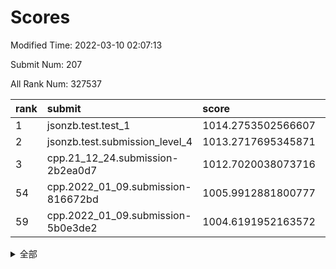 # Scores

Modified Time: 2022-03-10 02:07:13

Submit Num: 207

All Rank Num: 327537

| rank |               submit               |       score        |       sigma        | pk_num |
| :--- | :--------------------------------- | :----------------- | :----------------- | :----- |
| 1    | jsonzb.test.test_1                 | 1014.2753502566607 | 0.8133115430819949 | 6327   |
| 2    | jsonzb.test.submission_level_4     | 1013.2717695345871 | 0.788514833935559  | 6330   |
| 3    | cpp.21_12_24.submission-2b2ea0d7   | 1012.7020038073716 | 0.8024422313284318 | 6326   |
| 54   | cpp.2022_01_09.submission-816672bd | 1005.9912881800777 | 0.7012776820518474 | 6336   |
| 59   | cpp.2022_01_09.submission-5b0e3de2 | 1004.6191952163572 | 0.7184602574861118 | 6330   |


<details>
<summary>全部</summary>

| rank |                 submit                 |       score        |       sigma        | pk_num |
| :--- | :------------------------------------- | :----------------- | :----------------- | :----- |
| 1    | jsonzb.test.test_1                     | 1014.2753502566607 | 0.8133115430819949 | 6327   |
| 2    | jsonzb.test.submission_level_4         | 1013.2717695345871 | 0.788514833935559  | 6330   |
| 3    | cpp.21_12_24.submission-2b2ea0d7       | 1012.7020038073716 | 0.8024422313284318 | 6326   |
| 4    | gobigger.level_3.submission_level_3_0  | 1011.4337733075145 | 0.757947028631882  | 6329   |
| 5    | gobigger.level_3.submission_level_3_5  | 1011.3786976978924 | 0.7704470038154526 | 6330   |
| 6    | gobigger.level_3.submission_level_3_46 | 1011.0713711193079 | 0.7688835009871888 | 6323   |
| 7    | gobigger.level_3.submission_level_3_33 | 1010.992781650791  | 0.7676231945481534 | 6334   |
| 8    | gobigger.level_3.submission_level_3_28 | 1010.672046168463  | 0.7487221914188034 | 6329   |
| 9    | gobigger.level_3.submission_level_3_16 | 1010.6656743546141 | 0.7510158784040248 | 6332   |
| 10   | gobigger.level_3.submission_level_3_37 | 1010.5869360689447 | 0.7474692285528849 | 6331   |
| 11   | gobigger.level_3.submission_level_3_14 | 1010.5442971813114 | 0.7621641181304951 | 6332   |
| 12   | gobigger.level_3.submission_level_3_20 | 1010.4934527465331 | 0.7769409190478658 | 6325   |
| 13   | gobigger.level_3.submission_level_3_2  | 1010.4739293627799 | 0.7927621853015884 | 6329   |
| 14   | gobigger.level_3.submission_level_3_1  | 1010.3973105192001 | 0.7558502436618392 | 6328   |
| 15   | gobigger.level_3.submission_level_3_17 | 1010.3883664716859 | 0.7475786557646632 | 6329   |
| 16   | gobigger.level_3.submission_level_3_19 | 1010.3611638222509 | 0.7540879449323598 | 6324   |
| 17   | gobigger.level_3.submission_level_3_24 | 1010.3425100338936 | 0.7679609768784266 | 6331   |
| 18   | gobigger.level_3.submission_level_3_49 | 1010.3212951456346 | 0.746546261774341  | 6332   |
| 19   | gobigger.level_3.submission_level_3_36 | 1010.2710666418413 | 0.7607097473180038 | 6330   |
| 20   | gobigger.level_3.submission_level_3_25 | 1010.1467789170373 | 0.7557661656243687 | 6330   |
| 21   | gobigger.level_3.submission_level_3_41 | 1010.1280310695713 | 0.7709205310099303 | 6330   |
| 22   | gobigger.level_3.submission_level_3_21 | 1010.0196643245599 | 0.7479271421779445 | 6331   |
| 23   | gobigger.level_3.submission_level_3_15 | 1010.0016976371382 | 0.7553475934046866 | 6329   |
| 24   | gobigger.level_3.submission_level_3_48 | 1009.9933059849106 | 0.7635985653631804 | 6332   |
| 25   | gobigger.level_3.submission_level_3_42 | 1009.8732762863532 | 0.746318748433113  | 6329   |
| 26   | gobigger.level_3.submission_level_3_9  | 1009.8347039483972 | 0.744258267502064  | 6332   |
| 27   | gobigger.level_3.submission_level_3_4  | 1009.8300291503656 | 0.7703010638791793 | 6330   |
| 28   | gobigger.level_3.submission_level_3_43 | 1009.7882673341558 | 0.753864636254439  | 6331   |
| 29   | gobigger.level_3.submission_level_3_8  | 1009.7671947540665 | 0.7237606186124333 | 6333   |
| 30   | gobigger.level_3.submission_level_3_27 | 1009.746848930881  | 0.7625395312156911 | 6334   |
| 31   | gobigger.level_3.submission_level_3_23 | 1009.6580074552726 | 0.7619385946758711 | 6326   |
| 32   | gobigger.level_3.submission_level_3_31 | 1009.5957829068886 | 0.7695000332158235 | 6333   |
| 33   | gobigger.level_3.submission_level_3_44 | 1009.5889861191325 | 0.7580314755831018 | 6328   |
| 34   | gobigger.level_3.submission_level_3_32 | 1009.4992719312091 | 0.7689472015308557 | 6331   |
| 35   | gobigger.level_3.submission_level_3_45 | 1009.4773245211147 | 0.7572705893790682 | 6329   |
| 36   | gobigger.level_3.submission_level_3_11 | 1009.4047622043892 | 0.7451947355513725 | 6327   |
| 37   | gobigger.level_3.submission_level_3_6  | 1009.403985826679  | 0.7393392558648718 | 6327   |
| 38   | gobigger.level_3.submission_level_3_12 | 1009.382127465853  | 0.7669176510542691 | 6329   |
| 39   | gobigger.level_3.submission_level_3_22 | 1009.3751749482956 | 0.734834660030406  | 6327   |
| 40   | gobigger.level_3.submission_level_3_13 | 1009.3584584832396 | 0.7685437405563024 | 6321   |
| 41   | gobigger.level_3.submission_level_3_47 | 1009.3075681874644 | 0.754819766990637  | 6331   |
| 42   | gobigger.level_3.submission_level_3_29 | 1009.2802791989972 | 0.7646378497414293 | 6330   |
| 43   | gobigger.level_3.submission_level_3_38 | 1009.2020999274432 | 0.753643870372837  | 6333   |
| 44   | gobigger.level_3.submission_level_3_35 | 1009.0499998319412 | 0.7543221581449026 | 6331   |
| 45   | gobigger.level_3.submission_level_3_40 | 1008.8843008105683 | 0.778416348639066  | 6333   |
| 46   | gobigger.level_3.submission_level_3_30 | 1008.8689439091468 | 0.745044139702321  | 6332   |
| 47   | gobigger.level_3.submission_level_3_3  | 1008.7892880754985 | 0.7393689766910146 | 6326   |
| 48   | gobigger.level_3.submission_level_3_26 | 1008.7078348327522 | 0.7416078467569582 | 6327   |
| 49   | gobigger.level_3.submission_level_3_34 | 1008.7066036766039 | 0.7310946114450455 | 6327   |
| 50   | gobigger.level_3.submission_level_3_10 | 1008.6521426053336 | 0.7506536704460376 | 6328   |
| 51   | gobigger.level_3.submission_level_3_7  | 1008.6254355169172 | 0.7331111526228109 | 6334   |
| 52   | gobigger.level_3.submission_level_3_39 | 1008.5642409314864 | 0.7457945743393799 | 6329   |
| 53   | gobigger.level_3.submission_level_3_18 | 1008.2562229424203 | 0.7432030107494255 | 6331   |
| 54   | cpp.2022_01_09.submission-816672bd     | 1005.9912881800777 | 0.7012776820518474 | 6336   |
| 55   | gobigger.level_1.submission_level_1_16 | 1005.1471016158534 | 0.7126428395037864 | 6330   |
| 56   | gobigger.level_1.submission_level_1_27 | 1004.7343629134489 | 0.7143717791785567 | 6327   |
| 57   | gobigger.level_1.submission_level_1_45 | 1004.7007051022258 | 0.730876192795551  | 6330   |
| 58   | gobigger.level_1.submission_level_1_46 | 1004.6396080266744 | 0.7267244488700132 | 6326   |
| 59   | cpp.2022_01_09.submission-5b0e3de2     | 1004.6191952163572 | 0.7184602574861118 | 6330   |
| 60   | gobigger.level_1.submission_level_1_10 | 1004.5223445843816 | 0.7292412721995557 | 6326   |
| 61   | gobigger.level_1.submission_level_1_39 | 1004.3988582149454 | 0.7379423391441146 | 6326   |
| 62   | gobigger.level_1.submission_level_1_29 | 1004.2360275555882 | 0.7236811641313144 | 6333   |
| 63   | gobigger.level_1.submission_level_1_47 | 1004.2156761269179 | 0.7259844767277346 | 6329   |
| 64   | gobigger.level_1.submission_level_1_6  | 1004.2120146618065 | 0.7131911797515474 | 6329   |
| 65   | gobigger.level_1.submission_level_1_9  | 1004.1189734547004 | 0.7271241974548814 | 6331   |
| 66   | gobigger.level_1.submission_level_1_23 | 1004.1165708734649 | 0.7074350887180813 | 6324   |
| 67   | gobigger.level_1.submission_level_1_41 | 1004.0096353380957 | 0.7148827476002069 | 6329   |
| 68   | gobigger.level_1.submission_level_1_17 | 1003.9572823322967 | 0.7109056209678946 | 6330   |
| 69   | gobigger.level_1.submission_level_1_19 | 1003.902513487883  | 0.7184734327717869 | 6330   |
| 70   | gobigger.level_1.submission_level_1_38 | 1003.8923122673915 | 0.7120138166758601 | 6326   |
| 71   | gobigger.level_1.submission_level_1_20 | 1003.8862859579929 | 0.7122926363740197 | 6325   |
| 72   | gobigger.level_1.submission_level_1_4  | 1003.8165798759775 | 0.7252678807326856 | 6334   |
| 73   | gobigger.level_1.submission_level_1_11 | 1003.8052657238907 | 0.7160788861165709 | 6334   |
| 74   | gobigger.level_1.submission_level_1_13 | 1003.804899024674  | 0.7072408434832785 | 6333   |
| 75   | gobigger.level_1.submission_level_1_7  | 1003.8003973104652 | 0.7242928779176642 | 6331   |
| 76   | gobigger.level_1.submission_level_1_37 | 1003.755751892378  | 0.7101974958283165 | 6328   |
| 77   | gobigger.level_1.submission_level_1_32 | 1003.7553495182694 | 0.7134283868682118 | 6328   |
| 78   | gobigger.level_1.submission_level_1_0  | 1003.6699283555035 | 0.7091434460933269 | 6331   |
| 79   | gobigger.level_1.submission_level_1_12 | 1003.6067573780459 | 0.714011837367023  | 6328   |
| 80   | gobigger.level_1.submission_level_1_24 | 1003.5936548936653 | 0.7135344494714988 | 6332   |
| 81   | gobigger.level_1.submission_level_1_31 | 1003.369940886672  | 0.7238807959218163 | 6335   |
| 82   | gobigger.level_1.submission_level_1_33 | 1003.3554129287523 | 0.702897190561428  | 6332   |
| 83   | gobigger.level_1.submission_level_1_35 | 1003.3229769501861 | 0.7135657643927326 | 6325   |
| 84   | gobigger.level_1.submission_level_1_1  | 1003.3208705914914 | 0.7112803717275502 | 6327   |
| 85   | gobigger.level_1.submission_level_1_21 | 1003.2516555802748 | 0.7057056022859598 | 6330   |
| 86   | gobigger.level_1.submission_level_1_43 | 1003.147541298181  | 0.7082812417840246 | 6328   |
| 87   | gobigger.level_1.submission_level_1_25 | 1003.0137140632501 | 0.7163591330060729 | 6331   |
| 88   | gobigger.level_1.submission_level_1_28 | 1002.9929548583979 | 0.7197313307985563 | 6330   |
| 89   | gobigger.level_1.submission_level_1_26 | 1002.9564548965219 | 0.7104072685293328 | 6324   |
| 90   | gobigger.level_1.submission_level_1_8  | 1002.8976984584125 | 0.7138893550862222 | 6334   |
| 91   | gobigger.level_1.submission_level_1_48 | 1002.8647885709448 | 0.6970312502312357 | 6333   |
| 92   | gobigger.level_1.submission_level_1_14 | 1002.8515505028225 | 0.7145797676467437 | 6326   |
| 93   | gobigger.level_1.submission_level_1_34 | 1002.8112412285371 | 0.7248398220379882 | 6332   |
| 94   | gobigger.level_1.submission_level_1_15 | 1002.7593405778089 | 0.7169904335133029 | 6327   |
| 95   | gobigger.level_1.submission_level_1_49 | 1002.7015725002557 | 0.717401088119691  | 6331   |
| 96   | gobigger.level_1.submission_level_1_42 | 1002.5445844204281 | 0.7199597606749452 | 6329   |
| 97   | gobigger.level_1.submission_level_1_30 | 1002.5187739739622 | 0.700689327602757  | 6329   |
| 98   | gobigger.level_1.submission_level_1_22 | 1002.429122949036  | 0.7184970013989217 | 6329   |
| 99   | gobigger.level_1.submission_level_1_36 | 1002.4165297140697 | 0.7108092081836366 | 6327   |
| 100  | gobigger.level_1.submission_level_1_2  | 1002.1947597264519 | 0.7142926821475772 | 6327   |
| 101  | gobigger.level_1.submission_level_1_5  | 1002.1817744461348 | 0.721529835995321  | 6323   |
| 102  | gobigger.level_1.submission_level_1_18 | 1001.7745706438803 | 0.7096652303770137 | 6328   |
| 103  | gobigger.level_1.submission_level_1_40 | 1001.7616856139969 | 0.7110716622166429 | 6329   |
| 104  | gobigger.level_1.submission_level_1_44 | 1001.6367675762887 | 0.7129795140233022 | 6327   |
| 105  | gobigger.level_1.submission_level_1_3  | 1001.4392710956502 | 0.7152379238140241 | 6334   |
| 106  | gobigger.random.submission_random_19   | 998.4610068756812  | 0.703733186162593  | 6329   |
| 107  | gobigger.random.submission_random_46   | 997.3707988403737  | 0.7162006184578549 | 6327   |
| 108  | gobigger.random.submission_random_28   | 997.3428080515777  | 0.7022088690660974 | 6328   |
| 109  | gobigger.random.submission_random_6    | 997.2378498142581  | 0.712259878633844  | 6327   |
| 110  | gobigger.random.submission_random_8    | 997.08272560007    | 0.705683392800865  | 6333   |
| 111  | gobigger.random.submission_random_4    | 997.0214774191795  | 0.7202407357620734 | 6329   |
| 112  | gobigger.random.submission_random_26   | 996.9235581347559  | 0.6992648774681319 | 6325   |
| 113  | gobigger.random.submission_random_39   | 996.7411085854491  | 0.7014545631464831 | 6332   |
| 114  | gobigger.random.submission_random_13   | 996.7079381425762  | 0.7069677729242465 | 6326   |
| 115  | gobigger.random.submission_random_16   | 996.5974584187792  | 0.7131550221941546 | 6328   |
| 116  | gobigger.random.submission_random_23   | 996.5510240573343  | 0.69860562677841   | 6332   |
| 117  | gobigger.random.submission_random_36   | 996.5306915072542  | 0.718650443937126  | 6325   |
| 118  | gobigger.random.submission_random_22   | 996.4790671542972  | 0.7203684961935014 | 6329   |
| 119  | gobigger.random.submission_random_5    | 996.4657079918944  | 0.7105927377678958 | 6329   |
| 120  | gobigger.random.submission_random_45   | 996.3851168005647  | 0.7153715853335874 | 6325   |
| 121  | gobigger.random.submission_random_27   | 996.3708180164754  | 0.7066281585579836 | 6327   |
| 122  | gobigger.random.submission_random_48   | 996.286874300989   | 0.7125112151660425 | 6327   |
| 123  | gobigger.random.submission_random_44   | 996.2831057407458  | 0.7097237486848467 | 6329   |
| 124  | gobigger.random.submission_random_33   | 996.2598042288831  | 0.7163647087648778 | 6329   |
| 125  | gobigger.random.submission_random_18   | 996.2567399123701  | 0.7127977041752924 | 6322   |
| 126  | gobigger.random.submission_random_42   | 996.2532345476018  | 0.718101467807863  | 6328   |
| 127  | gobigger.random.submission_random_49   | 996.2063502262431  | 0.7016551092925326 | 6321   |
| 128  | gobigger.random.submission_random_17   | 996.1274026098862  | 0.7035206997840221 | 6330   |
| 129  | gobigger.random.submission_random_11   | 996.1041862000875  | 0.7197134284349156 | 6330   |
| 130  | gobigger.random.submission_random_20   | 996.0983464998459  | 0.7309588676943349 | 6331   |
| 131  | gobigger.random.submission_random_32   | 996.0893411484951  | 0.7278840581188489 | 6330   |
| 132  | gobigger.random.submission_random_31   | 995.9540919409573  | 0.7151298372173002 | 6325   |
| 133  | gobigger.random.submission_random_40   | 995.9429032554549  | 0.7121267724414024 | 6334   |
| 134  | gobigger.random.submission_random_15   | 995.8273063427514  | 0.7244286298862753 | 6335   |
| 135  | gobigger.random.submission_random_12   | 995.8043126044206  | 0.7045221259249996 | 6326   |
| 136  | gobigger.random.submission_random_34   | 995.78098939023    | 0.7124708876295045 | 6328   |
| 137  | gobigger.random.submission_random_35   | 995.7635990727281  | 0.6992267404396667 | 6329   |
| 138  | gobigger.random.submission_random_24   | 995.7553029140145  | 0.7293144265923858 | 6336   |
| 139  | gobigger.random.submission_random_0    | 995.7344684971443  | 0.7014801172056818 | 6332   |
| 140  | gobigger.random.submission_random_9    | 995.6549053446871  | 0.7171307107890115 | 6328   |
| 141  | gobigger.random.submission_random_2    | 995.5968053490722  | 0.7133244167163474 | 6328   |
| 142  | gobigger.random.submission_random_30   | 995.5933351724002  | 0.7141708968859894 | 6328   |
| 143  | gobigger.random.submission_random_14   | 995.5548380595516  | 0.7272853433485162 | 6333   |
| 144  | gobigger.random.submission_random_1    | 995.5455156430991  | 0.7153154854385984 | 6329   |
| 145  | gobigger.random.submission_random_7    | 995.532376469943   | 0.7056968935096568 | 6328   |
| 146  | gobigger.random.submission_random_38   | 995.4783912005304  | 0.7140080387994198 | 6326   |
| 147  | gobigger.random.submission_random_25   | 995.3781000519829  | 0.7161705286487925 | 6324   |
| 148  | gobigger.random.submission_random_47   | 995.323092773017   | 0.7091710438150765 | 6327   |
| 149  | gobigger.random.submission_random_21   | 995.3003824058427  | 0.7173303617573994 | 6329   |
| 150  | gobigger.random.submission_random_10   | 994.9175081957321  | 0.7004152902240985 | 6329   |
| 151  | gobigger.random.submission_random_3    | 994.9170481979718  | 0.7294203761789282 | 6326   |
| 152  | gobigger.random.submission_random_41   | 994.8355133630591  | 0.7011169923892007 | 6330   |
| 153  | gobigger.random.submission_random_37   | 994.7695860805024  | 0.7347652757320289 | 6329   |
| 154  | gobigger.random.submission_random_29   | 994.6780337119391  | 0.7159017573337306 | 6332   |
| 155  | gobigger.random.submission_random_43   | 994.4337911485495  | 0.7118946983189959 | 6328   |
| 156  | gobigger.level_2.submission_level_2_49 | 994.2486214556493  | 0.7283017813849972 | 6324   |
| 157  | gobigger.level_2.submission_level_2_21 | 994.2052452848113  | 0.735175502541814  | 6334   |
| 158  | gobigger.level_2.submission_level_2_32 | 994.1163898163891  | 0.7370970166812094 | 6336   |
| 159  | gobigger.level_2.submission_level_2_8  | 994.027517377218   | 0.7398984876097272 | 6329   |
| 160  | gobigger.level_2.submission_level_2_14 | 993.4264092300505  | 0.7270353044647138 | 6332   |
| 161  | gobigger.level_2.submission_level_2_12 | 993.2773162885364  | 0.7296981066313356 | 6327   |
| 162  | gobigger.level_2.submission_level_2_33 | 993.2486879148444  | 0.7437455724832863 | 6328   |
| 163  | gobigger.level_2.submission_level_2_10 | 993.2136445198246  | 0.74584007353009   | 6329   |
| 164  | gobigger.level_2.submission_level_2_41 | 993.1674818867485  | 0.7120138864018231 | 6330   |
| 165  | gobigger.level_2.submission_level_2_4  | 992.9893400398329  | 0.7484908867102883 | 6324   |
| 166  | gobigger.level_2.submission_level_2_9  | 992.9662912353908  | 0.7236199113629526 | 6328   |
| 167  | gobigger.level_2.submission_level_2_7  | 992.9574179936892  | 0.7243020574692091 | 6336   |
| 168  | gobigger.level_2.submission_level_2_36 | 992.835580398579   | 0.7433357960812227 | 6329   |
| 169  | gobigger.level_2.submission_level_2_27 | 992.8133845579496  | 0.7297838999618882 | 6327   |
| 170  | gobigger.level_2.submission_level_2_48 | 992.6785690024142  | 0.7385555304399805 | 6323   |
| 171  | gobigger.level_2.submission_level_2_43 | 992.60993885527    | 0.727466124219338  | 6329   |
| 172  | gobigger.level_2.submission_level_2_34 | 992.5813909443953  | 0.7371626781780503 | 6331   |
| 173  | gobigger.level_2.submission_level_2_44 | 992.5649067958424  | 0.7640659676300685 | 6330   |
| 174  | gobigger.level_2.submission_level_2_18 | 992.5512997493042  | 0.7398200564224074 | 6333   |
| 175  | gobigger.level_2.submission_level_2_2  | 992.5137441555385  | 0.7490038758032759 | 6330   |
| 176  | gobigger.level_2.submission_level_2_20 | 992.3134269999949  | 0.7513815575152203 | 6328   |
| 177  | gobigger.level_2.submission_level_2_0  | 992.2649137564794  | 0.7411735204586629 | 6330   |
| 178  | gobigger.level_2.submission_level_2_47 | 992.150225575806   | 0.743289517822806  | 6330   |
| 179  | gobigger.level_2.submission_level_2_39 | 992.0722341597539  | 0.7443585497099688 | 6326   |
| 180  | gobigger.level_2.submission_level_2_3  | 992.0528567842397  | 0.7279277827293885 | 6330   |
| 181  | gobigger.level_2.submission_level_2_35 | 991.9903457296487  | 0.7437209443801152 | 6329   |
| 182  | gobigger.level_2.submission_level_2_31 | 991.9547545894874  | 0.7538009389665881 | 6331   |
| 183  | gobigger.level_2.submission_level_2_29 | 991.899334211804   | 0.7312857026735193 | 6332   |
| 184  | gobigger.level_2.submission_level_2_24 | 991.8702479754481  | 0.7592840329231582 | 6330   |
| 185  | gobigger.level_2.submission_level_2_45 | 991.7828746503378  | 0.7339774823029327 | 6331   |
| 186  | gobigger.level_2.submission_level_2_26 | 991.7764952858008  | 0.7343383425911482 | 6332   |
| 187  | gobigger.level_2.submission_level_2_38 | 991.7203539805582  | 0.7508176959425644 | 6328   |
| 188  | gobigger.level_2.submission_level_2_15 | 991.6216134127548  | 0.7403237710337508 | 6330   |
| 189  | gobigger.level_2.submission_level_2_23 | 991.611251027359   | 0.7474942082713437 | 6331   |
| 190  | gobigger.level_2.submission_level_2_30 | 991.5600298902482  | 0.7325230964772877 | 6330   |
| 191  | gobigger.level_2.submission_level_2_46 | 991.4458554935215  | 0.7618940552160762 | 6329   |
| 192  | gobigger.level_2.submission_level_2_13 | 991.4058213775918  | 0.7505724200561582 | 6331   |
| 193  | gobigger.level_2.submission_level_2_17 | 991.4035039153574  | 0.7624839540951374 | 6334   |
| 194  | gobigger.level_2.submission_level_2_1  | 991.3631499173897  | 0.7811394275751069 | 6325   |
| 195  | gobigger.level_2.submission_level_2_22 | 991.3371468815922  | 0.7495738349283598 | 6330   |
| 196  | gobigger.level_2.submission_level_2_19 | 991.314203031435   | 0.7378263815407944 | 6325   |
| 197  | gobigger.level_2.submission_level_2_40 | 991.1772433492745  | 0.750437230581092  | 6327   |
| 198  | gobigger.level_2.submission_level_2_28 | 991.1534864654031  | 0.7550502606686027 | 6330   |
| 199  | gobigger.level_2.submission_level_2_6  | 991.0484058162216  | 0.7684597527963816 | 6334   |
| 200  | gobigger.level_2.submission_level_2_5  | 990.9842737688173  | 0.7702373815879218 | 6329   |
| 201  | gobigger.level_2.submission_level_2_16 | 990.7888922683456  | 0.751577201703749  | 6331   |
| 202  | gobigger.level_2.submission_level_2_42 | 990.3067355096579  | 0.7699502727406122 | 6329   |
| 203  | gobigger.level_2.submission_level_2_37 | 990.0723622303863  | 0.7697880203171665 | 6328   |
| 204  | gobigger.level_2.submission_level_2_11 | 989.382709295442   | 0.7700749749917265 | 6333   |
| 205  | gobigger.level_2.submission_level_2_25 | 989.113000597814   | 0.7902486078308668 | 6331   |
| 206  | gobigger.none.submission_none_0        | 978.0137184637789  | 1.2227882552944347 | 6329   |
| 207  | gobigger.none.submission_none_1        | 976.4901032268803  | 1.366838292799282  | 6327   |

</details>